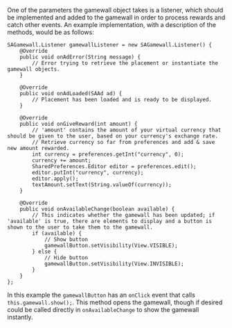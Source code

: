 One of the parameters the gamewall object takes is a listener, which should be implemented and added to the gamewall in order to process rewards and catch other events. An example implementation, with a description of the methods, would be as follows:

```
SAGamewall.Listener gamewallListener = new SAGamewall.Listener() {
    @Override
    public void onAdError(String message) {
        // Error trying to retrieve the placement or instantiate the gamewall objects.
    }

    @Override
    public void onAdLoaded(SAAd ad) {
        // Placement has been loaded and is ready to be displayed.
    }

    @Override
    public void onGiveReward(int amount) {
        // 'amount' contains the amount of your virtual currency that should be given to the user, based on your currency's exchange rate.
        // Retrieve currency so far from preferences and add & save new amount rewarded.
        int currency = preferences.getInt("currency", 0);
        currency += amount;
        SharedPreferences.Editor editor = preferences.edit();
        editor.putInt("currency", currency);
        editor.apply();
        textAmount.setText(String.valueOf(currency));
    }

    @Override
    public void onAvailableChange(boolean available) {
        // This indicates whether the gamewall has been updated; if 'available' is true, there are elements to display and a button is shown to the user to take them to the gamewall.
        if (available) {
            // Show button
            gamewallButton.setVisibility(View.VISIBLE);
        } else {
            // Hide button
            gamewallButton.setVisibility(View.INVISIBLE);
        }
    }
};
```

In this example the `gamewallButton` has an `onClick` event that calls `this.gamewall.show();`. This method opens the gamewall, though if desired could be called directly in `onAvailableChange` to show the gamewall instantly.